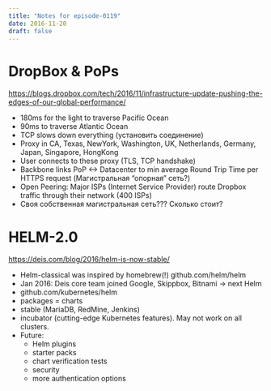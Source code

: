```yaml
---
title: "Notes for episode-0119"
date: 2016-11-20
draft: false
---
```


# DropBox & PoPs
https://blogs.dropbox.com/tech/2016/11/infrastructure-update-pushing-the-edges-of-our-global-performance/

- 180ms for the light to traverse Pacific Ocean
- 90ms to traverse Atlantic Ocean
- TCP slows down everything (установить соединение)
- Proxy in CA, Texas, NewYork, Washington, UK, Netherlands, Germany, Japan, Singapore, HongKong
- User connects to these proxy (TLS, TCP handshake) 
- Backbone links PoP <-> Datacenter to min average Round Trip Time per HTTPS request (Магистральная “опорная” сеть?)
- Open Peering: Major ISPs (Internet Service Provider) route Dropbox traffic through their network (400 ISPs)
- Своя собственная магистральная сеть??? Сколько стоит?

# HELM-2.0
https://deis.com/blog/2016/helm-is-now-stable/

- Helm-classical was inspired by homebrew(!) github.com/helm/helm
- Jan 2016: Deis core team joined Google, Skippbox, Bitnami -> next Helm
- github.com/kubernetes/helm
- packages = charts
- stable (MariaDB, RedMine, Jenkins)
- incubator (cutting-edge Kubernetes features). May not work on all clusters.
- Future:
    - Helm plugins
    - starter packs
    - chart verification tests
    - security
    - more authentication options
